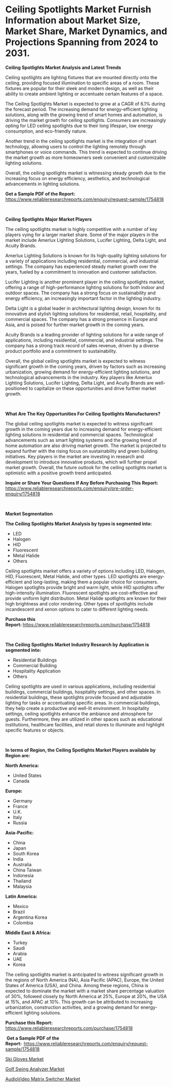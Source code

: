 <p><h1>Ceiling Spotlights Market Furnish Information about Market Size, Market Share, Market Dynamics, and Projections Spanning from 2024 to 2031.</h1></p><p><strong>Ceiling Spotlights Market Analysis and Latest Trends</strong></p>
<p><p>Ceiling spotlights are lighting fixtures that are mounted directly onto the ceiling, providing focused illumination to specific areas of a room. These fixtures are popular for their sleek and modern design, as well as their ability to create ambient lighting or accentuate certain features of a space.</p><p>The Ceiling Spotlights Market is expected to grow at a CAGR of 6.1% during the forecast period. The increasing demand for energy-efficient lighting solutions, along with the growing trend of smart homes and automation, is driving the market growth for ceiling spotlights. Consumers are increasingly opting for LED ceiling spotlights due to their long lifespan, low energy consumption, and eco-friendly nature.</p><p>Another trend in the ceiling spotlights market is the integration of smart technology, allowing users to control the lighting remotely through smartphones or voice commands. This trend is expected to continue driving the market growth as more homeowners seek convenient and customizable lighting solutions.</p><p>Overall, the ceiling spotlights market is witnessing steady growth due to the increasing focus on energy efficiency, aesthetics, and technological advancements in lighting solutions.</p></p>
<p><strong>Get a Sample PDF of the Report:&nbsp;</strong> <a href="https://www.reliableresearchreports.com/enquiry/request-sample/1754818">https://www.reliableresearchreports.com/enquiry/request-sample/1754818</a></p>
<p>&nbsp;</p>
<p><strong>Ceiling Spotlights Major Market Players</strong></p>
<p><p>The ceiling spotlights market is highly competitive with a number of key players vying for a larger market share. Some of the major players in the market include Amerlux Lighting Solutions, Lucifer Lighting, Delta Light, and Acuity Brands.</p><p>Amerlux Lighting Solutions is known for its high-quality lighting solutions for a variety of applications including residential, commercial, and industrial settings. The company has experienced steady market growth over the years, fueled by a commitment to innovation and customer satisfaction.</p><p>Lucifer Lighting is another prominent player in the ceiling spotlights market, offering a range of high-performance lighting solutions for both indoor and outdoor spaces. The company has a strong focus on sustainability and energy efficiency, an increasingly important factor in the lighting industry.</p><p>Delta Light is a global leader in architectural lighting design, known for its innovative and stylish lighting solutions for residential, retail, hospitality, and commercial spaces. The company has a strong presence in Europe and Asia, and is poised for further market growth in the coming years.</p><p>Acuity Brands is a leading provider of lighting solutions for a wide range of applications, including residential, commercial, and industrial settings. The company has a strong track record of sales revenue, driven by a diverse product portfolio and a commitment to sustainability.</p><p>Overall, the global ceiling spotlights market is expected to witness significant growth in the coming years, driven by factors such as increasing urbanization, growing demand for energy-efficient lighting solutions, and technological advancements in the industry. Key players like Amerlux Lighting Solutions, Lucifer Lighting, Delta Light, and Acuity Brands are well-positioned to capitalize on these opportunities and drive further market growth.</p></p>
<p>&nbsp;</p>
<p><strong>What Are The Key Opportunities For Ceiling Spotlights Manufacturers?</strong></p>
<p><p>The global ceiling spotlights market is expected to witness significant growth in the coming years due to increasing demand for energy-efficient lighting solutions in residential and commercial spaces. Technological advancements such as smart lighting systems and the growing trend of home automation are also driving market growth. The market is projected to expand further with the rising focus on sustainability and green building initiatives. Key players in the market are investing in research and development to introduce innovative products, which will further propel market growth. Overall, the future outlook for the ceiling spotlights market is optimistic with a positive growth trend anticipated.</p></p>
<p><strong>Inquire or Share Your Questions If Any Before Purchasing This Report:</strong> <a href="https://www.reliableresearchreports.com/enquiry/pre-order-enquiry/1754818">https://www.reliableresearchreports.com/enquiry/pre-order-enquiry/1754818</a></p>
<p>&nbsp;</p>
<p><strong>Market Segmentation</strong></p>
<p><strong>The Ceiling Spotlights Market Analysis by types is segmented into:</strong></p>
<p><ul><li>LED</li><li>Halogen</li><li>HID</li><li>Fluorescent</li><li>Metal Halide</li><li>Others</li></ul></p>
<p><p>Ceiling spotlights market offers a variety of options including LED, Halogen, HID, Fluorescent, Metal Halide, and other types. LED spotlights are energy-efficient and long-lasting, making them a popular choice for consumers. Halogen spotlights provide bright and warm light, while HID spotlights offer high-intensity illumination. Fluorescent spotlights are cost-effective and provide uniform light distribution. Metal Halide spotlights are known for their high brightness and color rendering. Other types of spotlights include incandescent and xenon options to cater to different lighting needs.</p></p>
<p><strong>Purchase this Report:&nbsp;</strong><a href="https://www.reliableresearchreports.com/purchase/1754818">https://www.reliableresearchreports.com/purchase/1754818</a></p>
<p>&nbsp;</p>
<p><strong>The Ceiling Spotlights Market Industry Research by Application is segmented into:</strong></p>
<p><ul><li>Residential Buildings</li><li>Commercial Building</li><li>Hospitality Application</li><li>Others</li></ul></p>
<p><p>Ceiling spotlights are used in various applications, including residential buildings, commercial buildings, hospitality settings, and other spaces. In residential buildings, these spotlights provide focused and adjustable lighting for tasks or accentuating specific areas. In commercial buildings, they help create a productive and well-lit environment. In hospitality settings, ceiling spotlights enhance the ambiance and atmosphere for guests. Furthermore, they are utilized in other spaces such as educational institutions, healthcare facilities, and retail stores to illuminate and highlight specific features or objects.</p></p>
<p>&nbsp;</p>
<p><strong>In terms of Region, the Ceiling Spotlights Market Players available by Region are:</strong></p>
<p>
    <p> <strong> North America: </strong>
        <ul>
            <li>United States</li>
            <li>Canada</li>
        </ul>
        </p> 
    <p> <strong> Europe: </strong>
        <ul>
            <li>Germany</li>
            <li>France</li>
            <li>U.K.</li>
            <li>Italy</li>
            <li>Russia</li>
        </ul>
        </p> 
    <p> <strong> Asia-Pacific: </strong>
        <ul>
            <li>China</li>
            <li>Japan</li>
            <li>South Korea</li>
            <li>India</li>
            <li>Australia</li>
            <li>China Taiwan</li>
            <li>Indonesia</li>
            <li>Thailand</li>
            <li>Malaysia</li>
        </ul>
        </p> 
    <p> <strong> Latin America: </strong>
        <ul>
            <li>Mexico</li>
            <li>Brazil</li>
            <li>Argentina Korea</li>
            <li>Colombia</li>
        </ul>
        </p> 
    <p> <strong> Middle East & Africa: </strong>
        <ul>
            <li>Turkey</li>
            <li>Saudi</li>
            <li>Arabia</li>
            <li>UAE</li>
            <li>Korea</li>
        </ul>
    </p>
    </p>
<p><p>The ceiling spotlights market is anticipated to witness significant growth in the regions of North America (NA), Asia Pacific (APAC), Europe, the United States of America (USA), and China. Among these regions, China is expected to dominate the market with a market share percentage valuation of 30%, followed closely by North America at 25%, Europe at 20%, the USA at 15%, and APAC at 10%. This growth can be attributed to increasing urbanization, construction activities, and a growing demand for energy-efficient lighting solutions.</p></p>
<p><strong>Purchase this Report: </strong><a href="https://www.reliableresearchreports.com/purchase/1754818">https://www.reliableresearchreports.com/purchase/1754818</a></p>
<p>&nbsp;<strong>Get a Sample PDF of the Report:&nbsp;&nbsp;</strong><a href="https://www.reliableresearchreports.com/enquiry/request-sample/1754818">https://www.reliableresearchreports.com/enquiry/request-sample/1754818</a></p>
<p><strong></strong></p>
<p><p><a href="https://github.com/FassouRP/Market-Research-Report-List-3/blob/main/ski-gloves-market.md">Ski Gloves Market</a></p><p><a href="https://issuu.com/reportprime-2/docs/golf-swing-analyzer-market-size-2030.pptx">Golf Swing Analyzer Market</a></p><p><a href="https://issuu.com/reportprime-2/docs/audiovideo-matrix-switcher-market-s_feb6b5c74cb87f">AudioVideo Matrix Switcher Market</a></p></p>
